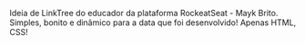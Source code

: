 Ideia de LinkTree do educador da plataforma RockeatSeat - Mayk Brito.
Simples, bonito e dinâmico para a data que foi desenvolvido!
Apenas HTML, CSS!
